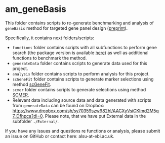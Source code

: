 # am_geneBasis
This folder contains scripts to re-generate benchmarking and analysis of `geneBasis` method for targeted gene panel design ([preprint](https://www.biorxiv.org/content/10.1101/2021.08.10.455720v1)).

Specifically, it contains next folders/scripts:

- `functions` folder contains scripts with all subfunctions to perform gene search (the package version is available [here](https://github.com/MarioniLab/geneBasisR)) as well as additional functions to benchmark the method.
- `generateData` folder contains scripts to generate data used for this project.
- `analysis` folder contains scripts to perform analysis for this project.
- `scGeneFit` folder contains scripts to generate marker selections using method [scGeneFit](https://pubmed.ncbi.nlm.nih.gov/33608535/).
- `scmer` folder contains scripts to generate selections using method [SCMER](https://www.nature.com/articles/s43588-021-00070-7).
- Relevant data including source data and data generated with scripts from `generateData` can be found on Dropbox: https://www.dropbox.com/sh/sy70359szw982hl/AACXyVsiCKImd2M5q7_Dfhpca?dl=0. Please note, that we have put External data in the subfolder `./External/`.

If you have any issues and questions re functions or analysis, please submit an issue on GitHub or contact here: alsu-at-ebi.ac.uk. 


